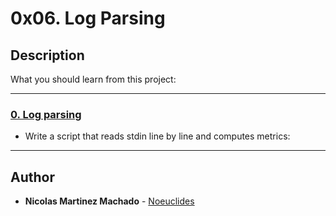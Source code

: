 # 0x06. Log Parsing

## Description
What you should learn from this project:

---

### [0. Log parsing](./0-stats.py)
* Write a script that reads stdin line by line and computes metrics:

---

## Author
* **Nicolas Martinez Machado** - [Noeuclides](https://github.com/Noeuclides)